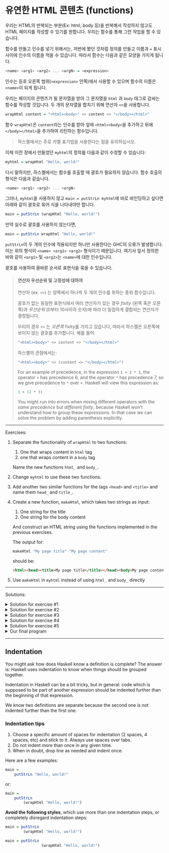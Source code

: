 # 유연한 HTML 콘텐츠 (functions)

우리는 HTML의 반복되는 부분(Ex: html, body 등)을 반복해서 작성하지 않고도 HTML 페이지를 작성할 수 있기를 원합니다. 우리는 함수를 통해 그런 작업을 할 수 있습니다.

함수를 만들고 인수를 넣기 위해서는, 저번에 봤던 것처럼 정의를 만들고 이름과 `=` 표시 사이에 인수의 이름을 적을 수 있습니다.
따라서 함수는 다음과 같은 모양을 가지게 됩니다.

```hs
<name> <arg1> <arg2> ... <argN> = <expression>
```

인수는 등호 오른쪽 범위(`<expression>` 안쪽)에서 사용할 수 있으며 함수의 이름은 `<name>`이 되게 됩니다.

우리는 페이지의 콘텐츠가 될 문자열을 받아 그 문자열을 `html` 과 `body` 태그로 감싸는 함수를 작성할 것입니다.
두 개의 문자열을 합치기 위해 연산자 `<>`을 사용합니다.

```hs
wrapHtml content = "<html><body>" <> content <> "</body></html>"
```

함수 `wrapHtml`은 `content`라는 인수를 받아 앞에 `<html><body>`을 추가하고 뒤에 `</body></html>`을 추가하여 리턴하는 함수입니다. 
> 하스켈에서는 주로 카멜 표기법을 사용한다는 점을 유의하십시오.


이제 이전 장에서 만들었던 `myhtml`의 정의를 다음과 같이 수정할 수 있습니다:

```hs
myhtml = wrapHtml "Hello, world!"
```

다시 말하지만, 하스켈에서는 함수를 호출할 때 괄호가 필요하지 않습니다. 함수 호출의 형식은 다음과 같습니다.

```hs
<name> <arg1> <arg2> ... <argN>
```

그러나, `myhtml`을 사용하지 않고 `main = putStrLn myhtml`에 바로 바인딩하고 싶다면 아래와 같이 괄호로 묶어 식을 나타내야만 합니다.

```hs
main = putStrLn (wrapHtml "Hello, world!")
```

만약 실수로 괄호를 사용하지 않는다면,

```hs
main = putStrLn wrapHtml "Hello, world!"
```

`putStrLn`이 두 개의 인수에 적용되지만 하나만 사용한다는 GHC의 오류가 발생합니다. 이는 위의 형식이 `<name> <arg1> <arg2>` 형식이기 때문입니다. 여기서 앞서 정의한 바와 같이 `<arg1>` 및 `<arg2>`는 `<name>`에 대한 인수입니다.

괄호를 사용하여 올바른 순서로 표현식을 묶을 수 있습니다.

> #### 연산자 우선순위 및 고정성에 대하여
>
> 연산자 (ex: `<>`) 는 양쪽에서 하나씩 두 개의 인수를 취하는 중위 함수입니다.
> 
> 괄호가 없는 동일한 표현식에서 여러 연산자가 있는 경우 *fixity* (왼쪽 혹은 오른쪽)과 *우선순위* (0부터 10사이의 숫자)에 따라 더 밀접하게 결합되는 연산자가 결정됩니다.
>
> 우리의 경우 `<>` 는 *오른쪽* fixity를 가지고 있습니다, 따라서 하스켈은 오른쪽에 보이지 않는 괄호를 추가합니다. 예를 들어:
>
> ```hs
> "<html><body>" <> content <> "</body></html>"
> ```
>
> 하스켈의 관점에서는:
>
> ```hs
> "<html><body>" <> (content <> "</body></html>")
> ```
>
> For an example of precedence, in the expression `1 + 2 * 3`,
> the operator `+` has precedence 6, and the operator `*` has precedence 7,
> so we give precedence to `*` over `+`. Haskell will view this expression as:
>
> ```hs
> 1 + (2 * 3)
> ```
>
> You might run into errors when mixing different operators with the *same precedence*
> but *different fixity*, because Haskell won't understand how to group these expressions.
> In that case we can solve the problem by adding parenthesis explicitly.

---

Exercises:

1. Separate the functionality of `wrapHtml` to two functions:
   1. One that wraps content in `html` tag
   2. one that wraps content in a `body` tag

   Name the new functions `html_` and `body_`.
2. Change `myhtml` to use these two functions.
3. Add another two similar functions for the tags `<head>` and `<title>`
   and name them `head_` and `title_`.
4. Create a new function, `makeHtml`, which takes two strings as input:
   1. One string for the title
   2. One string for the body content
   
   And construct an HTML string using the functions implemented in the previous exercises.
   
   The output for:
   
   ```hs
   makeHtml "My page title" "My page content"
   ```
   
   should be:
   
   ```html
   <html><head><title>My page title</title></head><body>My page content</body></html>
   ```
5. Use `makeHtml` in `myhtml` instead of using `html_` and `body_` directly

---

Solutions:

<details>
  <summary>Solution for exercise #1</summary>
  
  ```hs
  html_ content = "<html>" <> content <> "</html>"
     
  body_ content = "<body>" <> content <> "</body>"
  ```

</details>

<details>
  <summary>Solution for exercise #2</summary>
  
  ```hs
  myhtml = html_ (body_ "Hello, world!")
  ```

</details>

<details>
  <summary>Solution for exercise #3</summary>
  
  ```hs
  head_ content = "<head>" <> content <> "</head>"
  
  title_ content = "<title>" <> content <> "</title>"
  ```

</details>

<details>
  <summary>Solution for exercise #4</summary>
  
  ```hs
  makeHtml title content = html_ (head_ (title_ title) <> body_ content)
  ```

</details>


<details>
  <summary>Solution for exercise #5</summary>
  
  ```hs
  myhtml = makeHtml "Hello title" "Hello, world!"
  ```

</details>


<details>
  <summary>Our final program</summary>
  
  ```hs
  -- hello.hs

  main = putStrLn myhtml

  myhtml = makeHtml "Hello title" "Hello, world!"

  makeHtml title content = html_ (head_ (title_ title) <> body_ content)

  html_ content = "<html>" <> content <> "</html>"
     
  body_ content = "<body>" <> content <> "</body>"

  head_ content = "<head>" <> content <> "</head>"
  
  title_ content = "<title>" <> content <> "</title>"
  ```

   We can now run our `hello.hs` program, pipeline the output into a file,
   and open it in our browser:
   
   ```sh
   runghc hello.hs > hello.html
   firefox hello.html
   ```

It should display `Hello, world!` on the page and `Hello title` on the page's title.

</details>


---

## Indentation

You might ask how does Haskell know a definition is complete?
The answer is: Haskell uses indentation to know when things should be grouped together.

Indentation in Haskell can be a bit tricky, but in general: code which is supposed to be
part of another expression should be indented further than the beginning of that expression.

We know two definitions are separate because the second one is not indented further than the first one.


### Indentation tips

1. Choose a specific amount of spaces for indentation (2 spaces, 4 spaces, etc) and stick to it.
   Always use spaces over tabs.
2. Do not indent more than once in any given time.
3. When in doubt, drop line as needed and indent once.

Here are a few examples:

```hs
main =
    putStrLn "Hello, world!"
```

or:

```hs
main =
    putStrLn
        (wrapHtml "Hello, world!")
```

__Avoid the following styles__, which use more than one indentation steps, or completely disregard
indentation steps:

```hs
main = putStrLn
        (wrapHtml "Hello, world!")
```

```hs
main = putStrLn
                (wrapHtml "Hello, world!")
```

